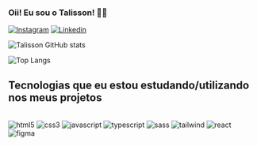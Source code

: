 ### Oii! Eu sou o Talisson! 👨‍💻

[![Instagram](
    https://img.shields.io/badge/Instagram-E4405F?style=for-the-badge&logo=instagram&logoColor=white
)](https://www.instagram.com/t.dias06/)
[![Linkedin](
    https://img.shields.io/badge/LinkedIn-0077B5?style=for-the-badge&logo=linkedin&logoColor=white
)](https://www.linkedin.com/in/talisson-dias-73884a208/)

![Talisson GitHub stats](https://github-readme-stats.vercel.app/api?username=Talisson06&show_icons=true&theme=radical)

![Top Langs](https://github-readme-stats.vercel.app/api/top-langs/?username=Talisson06&layout=compact)


## Tecnologias que eu estou estudando/utilizando nos meus projetos

<div style="display: inline_block"><br/> 
        <img aling="center" alt="html5" src="https://img.shields.io/badge/HTML5-E34F26?style=for-the-badge&logo=html5&logoColor=white"/>
        <img aling="center" alt="css3" src="https://img.shields.io/badge/CSS3-1572B6?style=for-the-badge&logo=css3&logoColor=white"/>
        <img aling="center" alt="javascript" src="https://img.shields.io/badge/JavaScript-F7DF1E?style=for-the-badge&logo=javascript&logoColor=black"/>
        <img aling="center" alt="typescript" src="https://img.shields.io/badge/TypeScript-007ACC?style=for-the-badge&logo=typescript&logoColor=white"/>
        <img aling="center" alt="sass" src="https://img.shields.io/badge/Sass-CC6699?style=for-the-badge&logo=sass&logoColor=whitemg.shields.io/badge/HTML5-E34F26?style=for-the-badge&logo=html5&logoColor=white"/>
        <img aling="center" alt="tailwind" src="https://img.shields.io/badge/Tailwind_CSS-38B2AC?style=for-the-badge&logo=tailwind-css&logoColor=white"/>
        <img aling="center" alt="react" src="https://img.shields.io/badge/React-20232A?style=for-the-badge&logo=react&logoColor=61DAFB"/>
        <img aling="center" alt="figma" src="https://img.shields.io/badge/Figma-F24E1E?style=for-the-badge&logo=figma&logoColor=white"/>
        
        
</div>

